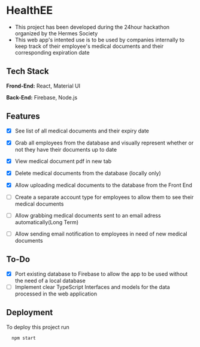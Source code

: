 
# HealthEE

* This project has been developed during the 24hour hackathon organized by the Hermes Society
* This web app's intented use is to be used by companies internally to keep track of their employee's medical documents and their corresponding expiration date





## Tech Stack

**Frond-End:** React, Material UI

**Back-End:**  Firebase, Node.js


## Features

- [x]  See list of all medical documents and their expiry date
- [x]  Grab all employees from the database and visually represent whether or not they have their documents up to date
- [x]  View medical document pdf in new tab
- [x]  Delete medical documents from the database (locally only)
- [x]  Allow uploading medical documents to the database from the Front End
- [ ]  Create a separate account type for employees to allow them to see their medical documents
- [ ]  Allow grabbing medical documents sent to an email adress automatically(Long Term)
- [ ]  Allow sending email notification to employees in need of new medical documents


## To-Do

- [x]  Port existing database to Firebase to allow the app to be used without the need of a local database
- [ ]  Implement clear TypeScript Interfaces and models for the data processed in the web application
## Deployment

To deploy this project run

```bash
  npm start
```

